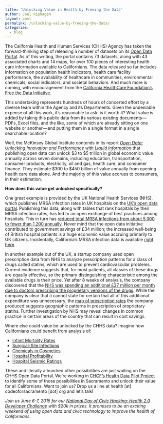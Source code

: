 ```yaml
---
title: 'Unlocking Value in Health by Freeing the Data'
author: Joel Riphagen
layout: post
permalink: /unlocking-value-by-freeing-the-data/
categories:
  - blog
---
```


The California Health and Human Services (CHHS) Agency has taken the forward-thinking step of releasing a number of datasets on its [Open Data Portal](https://chhs.data.ca.gov/). As of this writing, the portal contains 73 datasets, along with 43 associated charts and 14 maps, for over 100 pieces of interesting health care information available to Californians. The data released so far includes information on population health indicators, health care facility performance, the availability of healthcare in communities, environmental chemicals, social indicators, and societal behaviors. And much more is coming, with encouragement from the [California HealthCare Foundation’s Free the Data Initiative](http://www.chcf.org/freethedata).

This undertaking represents hundreds of hours of concerted effort by a diverse team within the Agency and its Departments. Given the undeniable expense of all this work, it’s reasonable to ask: is it worth it? What value is added by taking this public data from its various existing documents — PDFs, Excel files, and the like, some of which are already sitting on one website or another — and putting them in a single format in a single searchable location?

Well, the McKinsey Global Institute contends in its report [*Open Data: Unlocking Innovation and Performance with Liquid Information*](http://www.mckinsey.com/insights/business_technology/open_data_unlocking_innovation_and_performance_with_liquid_information) that publishing open data can unlock $3 to $5 trillion in global economic value annually across seven domains, including education, transportation, consumer products, electricity, oil and gas, health care, and consumer finance. They estimate $300 to $450 billion of value annually from opening health care data alone. And the majority of this value accrues to consumers, in their estimation.

**How does this value get unlocked specifically?**

One great example is provided by the UK National Health Services (NHS), which publishes MRSA infection rates in UK hospitals on the [UK’s open data portal](http://data.gov.uk/). Publishing this data, along with tables that rank hospitals by their MRSA infection rates, has led to an open exchange of best practices among hospitals. This in turn has [reduced total MRSA infections from about 5,000 to fewer than 1,200 annually](https://www.capgemini-consulting.com/resource-file-access/resource/pdf/opendata_pov_6feb.pdf). Never mind that the open data initiative contributed to government savings of £34 million; the increased well-being of British hospital patients is a huge economic value accruing primarily to UK citizens. Incidentally, California’s MRSA infection data is available [right here](https://chhs.data.ca.gov/browse?q=mrsa).

In another example out of the UK, a startup company used open prescription data from NHS to analyze prescription patterns for a class of drugs called statins, which are used to prevent cardiovascular problems. Current evidence suggests that, for most patients, all classes of these drugs are equally effective, so the primary distinguishing characteristic among the available drugs is their price. Yet after 8 weeks of analysis, the company discovered that the [NHS was spending an additional £27 million per month due to doctors prescribing the proprietary versions of the drugs](http://theodi.org/news/prescription-savings-worth-millions-identified-odi-incubated-company). While the company is clear that it cannot state for certain that all of this additional expenditure was unnecessary, the [map of prescription rates](http://www.prescribinganalytics.com/) the company produced suggests geographic patterns in prescription of proprietary statins. Further investigation by NHS may reveal changes in common practice in certain areas of the country that can result in cost savings.

Where else could value be unlocked by the CHHS data? Imagine how Californians could benefit from analysis of:

- [Infant Mortality Rates](https://cdph.data.ca.gov/Demographics/Infant-Mortality-by-Race-Ethnicity-2004-2013/r9ma-bmym)
- [Surgical-Site Infections](https://chhs.data.ca.gov/browse?q=surgical%20site%20infection&sortBy=relevance&utf8=%5F)
- [Chemicals in Cosmetics](https://cdph.data.ca.gov/Environmental/Chemicals-in-Cosmetics/emt8-tzcf)
- [Hospital Profitability](https://chhs.data.ca.gov/Facilities-and-Services/Hospital-Profitability-2009-2013/chmy-sb7k)
- [Hospital Seismic Ratings](https://chhs.data.ca.gov/browse?sortBy=relevance&utf8=%5F&q=seismic%20ratings)

These and literally a hundred other possibilities are just waiting on the CHHS Open Data Portal. We’re working in [CHCF’s Health Data Pilot Project](https://medium.com/@CAHealthData/meet-the-california-health-data-ambassadors-ba960095b3f6) to identify some of those possibilities in Sacramento and unlock their value for all Californians. Want to join us? Drop us a line at health [at] codeoforsacramento [dot] org and let’s talk!

*Join us June 6-7, 2015 for our [National Day of Civic Hacking: Health 2.0 Developer Challenge](http://www.health2con.com/devchallenge/helping-consumers-and-policymakers-marshal-the-state-of-californias-health-data-code-a-thon/) with $20k in prizes. It promises to be an exciting weekend of using open data and civic technology to improve the health of Californians.*

